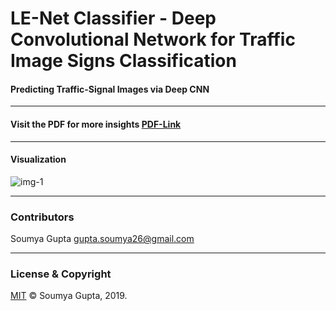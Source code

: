 # LE-Net Classifier - Deep Convolutional Network for Traffic Image Signs Classification 

#### Predicting Traffic-Signal Images via Deep CNN
 ---
#### Visit the PDF for more insights [PDF-Link](https://github.com/guptasoumya26/Traffic-Image-Classification-LE-NET-Classifier-Deep-CNN/blob/master/LE_NET.pdf)
 ---
#### Visualization
<img src="https://raw.githubusercontent.com/guptasoumya26/Traffic-Image-Classification-LE-NET-Classifier-Deep-CNN/master/Images/Cap1.PNG" alt="img-1"/>

 ---
 ### Contributors
 Soumya Gupta <gupta.soumya26@gmail.com>

---
### License & Copyright
[MIT](https://choosealicense.com/licenses/mit/)
© Soumya Gupta, 2019.



